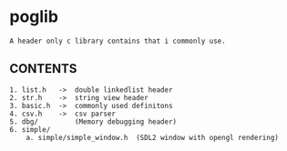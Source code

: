 # poglib
    A header only c library contains that i commonly use.

## CONTENTS

    1. list.h   ->  double linkedlist header
    2. str.h    ->  string view header 
    3. basic.h  ->  commonly used definitons
    4. csv.h    ->  csv parser
    5. dbg/         (Memory debugging header)
    6. simple/
        a. simple/simple_window.h  (SDL2 window with opengl rendering)
        



